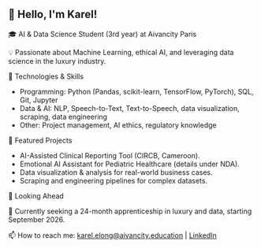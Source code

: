 ## 👋 Hello, I'm Karel!

🎓 AI & Data Science Student (3rd year) at Aivancity Paris

💡 Passionate about Machine Learning, ethical AI, and leveraging data science in the luxury industry.

🔧 Technologies & Skills
  - Programming: Python (Pandas, scikit-learn, TensorFlow, PyTorch), SQL, Git, Jupyter
  - Data & AI: NLP, Speech-to-Text, Text-to-Speech, data visualization, scraping, data engineering
  - Other: Project management, AI ethics, regulatory knowledge

🚀 Featured Projects

  - AI-Assisted Clinical Reporting Tool (CIRCB, Cameroon).
  - Emotional AI Assistant for Pediatric Healthcare (details under NDA).
  - Data visualization & analysis for real-world business cases.
  - Scraping and engineering pipelines for complex datasets.

🌱 Looking Ahead

📅 Currently seeking a 24-month apprenticeship in luxury and data, starting September 2026.

📫 How to reach me: karel.elong@aivancity.education | [LinkedIn](https://www.linkedin.com/in/karel-elong)
